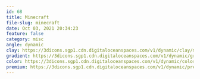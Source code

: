```yaml
---
id: 68
title: Minecraft
file-slug: minecraft
date: Oct 03, 2021 20:34:23
feature: false
category: misc
angle: dynamic
clay: https://3dicons.sgp1.cdn.digitaloceanspaces.com/v1/dynamic/clay/minecraft-dynamic-clay.png
gradient: https://3dicons.sgp1.cdn.digitaloceanspaces.com/v1/dynamic/gradient/minecraft-dynamic-gradient.png
color: https://3dicons.sgp1.cdn.digitaloceanspaces.com/v1/dynamic/color/minecraft-dynamic-color.png
premium: https://3dicons.sgp1.cdn.digitaloceanspaces.com/v1/dynamic/premium/minecraft-dynamic-premium.png
---
```


